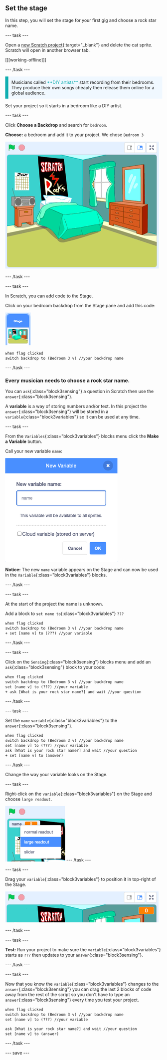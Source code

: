 ## Set the stage

In this step, you will set the stage for your first gig and choose a rock star name.

--- task ---

Open a [new Scratch project](http://rpf.io/scratch-new){:target="_blank"} and delete the cat sprite. Scratch will open in another browser tab.

[[[working-offline]]]

--- /task ---

<p style="border-left: solid; border-width:10px; border-color: #0faeb0; background-color: aliceblue; padding: 10px;">
Musicians called <span style="color: #0faeb0">**DIY artists**</span> start recording from their bedrooms. They produce their own songs cheaply then release them online for a global audience. 
</p>

Set your project so it starts in a bedroom like a DIY artist. 

--- task ---

Click **Choose a Backdrop** and search for `bedroom`. 

**Choose:** a bedroom and add it to your project. We chose `Bedroom 3`

![The stage showing the 'Bedroom 3' backdrop.](images/bedroom3.png)

--- /task ---

--- task ---

In Scratch, you can add code to the Stage. 

Click on your bedroom backdrop from the Stage pane and add this code:

![The backdrop thumbnail in the stage pane.](images/bedroom-icon.png)

```blocks3
when flag clicked
switch backdrop to (Bedroom 3 v) //your backdrop name
```

--- /task ---

### Every musician needs to choose a rock star name. 

You can `ask`{:class="block3sensing"} a question in Scratch then use the `answer`{:class="block3sensing"}. 

A **variable** is a way of storing numbers and/or text. In this project the `answer`{:class="block3sensing"} will be stored in a `variable`{:class="block3variables"} so it can be used at any time.

--- task ---

From the `Variables`{:class="block3variables"} blocks menu click the **Make a Variable** button.

Call your new variable `name`:

![The New Variable pop up window with text input 'name'.](images/new-variable.png)

**Notice:** The new `name` variable appears on the Stage and can now be used in the `Variable`{:class="block3variables"} blocks. 

--- /task ---

--- task ---

At the start of the project the name is unknown. 

Add a block to `set name to`{:class="block3variables"} `???`

```blocks3
when flag clicked
switch backdrop to (Bedroom 3 v) //your backdrop name
+ set [name v] to (???) //your variable
```

--- /task ---

--- task ---

Click on the `Sensing`{:class="block3sensing"} blocks menu and add an `ask`{:class="block3sensing"} block to your code:

```blocks3
when flag clicked
switch backdrop to (Bedroom 3 v) //your backdrop name
set [name v] to (???) //your variable
+ ask [What is your rock star name?] and wait //your question
```

--- /task ---

--- task ---

Set the `name` `variable`{:class="block3variables"} to the `answer`{:class="block3sensing"}.

```blocks3
when flag clicked
switch backdrop to (Bedroom 3 v) //your backdrop name
set [name v] to (???) //your variable
ask [What is your rock star name?] and wait //your question
+ set [name v] to (answer)
```

--- /task ---

Change the way your variable looks on the Stage.

--- task ---

Right-click on the `variable`{:class="block3variables"} on the Stage and choose `large readout`. 

![](images/large-readout.png)
--- /task ---

--- task ---

Drag your `variable`{:class="block3variables"} to position it in top-right of the Stage. 

![](images/repositioned-variable.png)

--- /task ---

--- task ---

**Test:** Run your project to make sure the `variable`{:class="block3variables"} starts as `???` then updates to your `answer`{:class="block3sensing"}.

--- /task ---

--- task ---

Now that you know the `variable`{:class="block3variables"} changes to the `answer`{:class="block3sensing"} you can drag the last 2 blocks of code away from the rest of the script so you don't have to type an `answer`{:class="block3sensing"} every time you test your project.

```blocks3
when flag clicked
switch backdrop to (Bedroom 3 v) //your backdrop name
set [name v] to (???) //your variable
```

```blocks3
ask [What is your rock star name?] and wait //your question
set [name v] to (answer)
```
--- /task ---

--- save ---